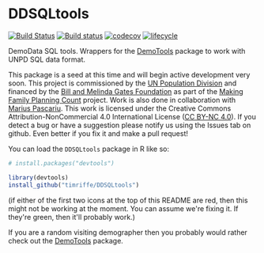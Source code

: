 # DDSQLtools

[![Build Status](https://travis-ci.org/timriffe/DDSQLtools.svg?branch=master)](https://travis-ci.org/timriffe/DDSQLtools)
[![Build status](https://ci.appveyor.com/api/projects/status/79gd3yfnim3m6m5v?svg=true)](https://ci.appveyor.com/project/timriffe/ddsqltools)
[![codecov](https://codecov.io/gh/timriffe/DemoTools/branch/master/graph/badge.svg)](https://codecov.io/gh/timriffe/DDSQLtools) 
[![lifecycle](https://img.shields.io/badge/lifecycle-experimental-orange.svg)](https://www.tidyverse.org/lifecycle/#experimental)

DemoData SQL tools. Wrappers for the [DemoTools](https://github.com/timriffe/DemoTools) package to work with UNPD SQL data format.

This package is a seed at this time and will begin active development very soon. This project is commissioned by the [UN Population Division](http://www.un.org/en/development/desa/population/) and financed by the [Bill and Melinda Gates Foundation](https://www.gatesfoundation.org/) as part of the [Making Family Planning Count](http://www.un.org/en/development/desa/population/projects/making-family-planning-count/index.shtml) project. Work is also done in collaboration with [Marius Pascariu](http://findresearcher.sdu.dk/portal/en/persons/marius-pascariu(f77ff3a9-476f-4a40-ae73-403ceaaef233).html). This work is licensed under the Creative Commons Attribution-NonCommercial 4.0 International License ([CC BY-NC 4.0](https://creativecommons.org/licenses/by-nc/4.0/)). If you detect a bug or have a suggestion please notify us using the Issues tab on github. Even better if you fix it and make a pull request!

You can load the ```DDSQLtools``` package in R like so:
```r
# install.packages("devtools")

library(devtools)
install_github("timriffe/DDSQLtools")
```
(if either of the first two icons at the top of this README are red, then this might not be working at the moment. You can assume we're fixing it. If they're green, then it'll probably work.)

If you are a random visiting demographer then you probably would rather check out the [DemoTools](https://github.com/timriffe/DemoTools) package. 


